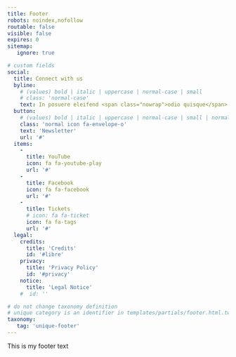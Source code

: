 ```yaml
---
title: Footer
robots: noindex,nofollow
routable: false
visible: false
expires: 0
sitemap:
   ignore: true

# custom fields
social:
  title: Connect with us
  byline:
    # (values) bold | italic | uppercase | normal-case | small
    # class: 'normal-case'
    text: In posuere eleifend <span class="nowrap">odio quisque</span> semper.
  button:
    # (values) bold | italic | uppercase | normal-case | small | normal
    class: 'normal icon fa-envelope-o'
    text: 'Newsletter'
    url: '#'
  items:
    -
      title: YouTube
      icon: fa fa-youtube-play
      url: '#'
    -
      title: Facebook
      icon: fa fa-facebook
      url: '#'
    -
      title: Tickets
      # icon: fa fa-ticket
      icon: fa fa-tags
      url: '#'
  legal:
    credits:
      title: 'Credits'
      id: '#libre'
    privacy:
      title: 'Privacy Policy'
      id: '#privacy'
    notice:
      title: 'Legal Notice'
    #  id: ''

# do not change taxonomy definition
# unique category is an identifier in templates/partials/footer.html.twig
taxonomy:
   tag: 'unique-footer'
---
```


This is my footer text